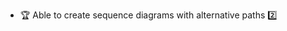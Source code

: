 * <span id="outcome-sequenceDiagrams-alternativePaths-one">:trophy: Able to create sequence diagrams with alternative paths :two:</span>
